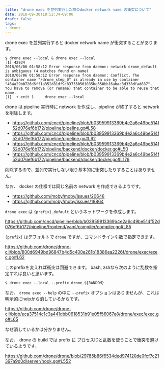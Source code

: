 ```yaml
---
title: "drone exec を並列実行した際のdocker network name の衝突について"
date: 2018-09-30T18:52:34+09:00
draft: false
tags:
- drone
---
```


drone exec を並列実行すると docker network name が衝突することがあります。

```
$ drone exec --local & drone exec --local
[1] 42934
2018/06/06 01:58:12 Error response from daemon: network drone_default is ambiguous (4 matches found on name)
2018/06/06 01:58:12 Error response from daemon: Conflict. The container name "/drone_step_0" is already in use by container "464a29b0726d6ff1a352d81df9c837330501085be550bb16abac3d338dfad887". You have to remove (or rename) that container to be able to reuse that name.
[1]  + exit 1     drone exec --local
```

drone は pipeline 実行時に network を作成し、pipeline が終了すると network を削除します。

* https://github.com/cncd/pipeline/blob/b03959913369b4e2a6c49be514f52d076ef6b172/pipeline/pipeline.go#L58
* https://github.com/cncd/pipeline/blob/b03959913369b4e2a6c49be514f52d076ef6b172/pipeline/pipeline.go#L62
* https://github.com/cncd/pipeline/blob/b03959913369b4e2a6c49be514f52d076ef6b172/pipeline/backend/docker/docker.go#L50
* https://github.com/cncd/pipeline/blob/b03959913369b4e2a6c49be514f52d076ef6b172/pipeline/backend/docker/docker.go#L179

削除するので、並列で実行しない限り基本的に衝突したりすることはありません。

なお、 docker の仕様では同じ名前の network を作成できるようです。

* https://github.com/moby/moby/issues/20648
* https://github.com/moby/moby/issues/18864

`drone exec` は `{prefix}_default` というネットワークを作成します。

https://github.com/cncd/pipeline/blob/b03959913369b4e2a6c49be514f52d076ef6b172/pipeline/frontend/yaml/compiler/compiler.go#L85

`{prefix}` はデフォルトで `drone` ですが、コマンドライン引数で指定できます。

https://github.com/drone/drone-cli/blob/800d6949bd96847b4d5c400e261b18386ea2226f/drone/exec/exec.go#L62

このprefixを変えれば衝突は回避できます。
bash, zshなら次のように乱数を指定すれば良いと思います。

```
$ drone exec --local --prefix drone_${RANDOM}
```

なお、 `drone exec --help` の中に `--prefix` オプションはありませんが、これは明示的にhelpから消しているからです。

https://github.com/drone/drone-cli/blob/eca37514c1c3a441dbb0618531b91e05f56067e8/drone/exec/exec.go#L65

なぜ消しているかは分かりません。

なお、 drone の build では prefix に プロセスIDと乱数を使うことで衝突を避けているようです。

https://github.com/drone/drone/blob/29785b86f6534ded974120de0fcf7c21397a9d0d/server/hook.go#L552
